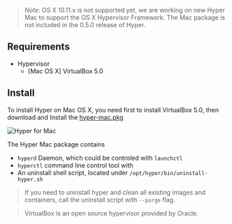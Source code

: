 > *Note*: OS X 10.11.x is not supported yet, we are working on new Hyper Mac to support the OS X Hypervisor Framework. The Mac package is not included in the 0.5.0 release of Hyper.

## Requirements

- Hypervisor
  - [Mac OS X] VirtualBox 5.0

## Install

To install Hyper on Mac OS X, you need first to install VirtualBox 5.0, then download and Install the [hyper-mac.pkg](http://hyper-install.s3.amazonaws.com/hyper-mac.pkg)

![Hyper for Mac](https://trello-attachments.s3.amazonaws.com/55b62cf71a91815134fb04d1/620x438/1777c86bec3f4ca95ff9ff5eb8552c39/Install_Hyper_2015-07-30_00-50-54.png)

The Hyper Mac package contains

- `hyperd` Daemon, which could be controled with `launchctl`
- `hyperctl` command line control tool with
- An uninstall shell script, located under `/opt/hyper/bin/uninstall-hyper.sh`

> If you need to uninstall hyper and clean all existing images and containers, call the uninstall script with `--purge` flag.

> VirtualBox is an open source hypervisor provided by Oracle.
